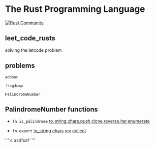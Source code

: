 # The Rust Programming Language

[![Rust Community](https://img.shields.io/badge/Rust_Community%20-Join_us-brightgreen?style=plastic&logo=rust)](https://www.rust-lang.org/community)


## leet_code_rusts
solving the letcode problem

## problems
`addsun`

`frogJump`

`PalindromeNumber`

 ## PalindromeNumber functions 
 * `fn is_palindrome`
        [to_string],[chars],[push],[clone],[reverse],[iter],[enumerate]
   
* `fn expert`
        [to_string] [chars] [rev] [collect]
    
[to_string]: https://doc.rust-lang.org/std/string/trait.ToString.html#tymethod.to_string
[chars]: https://doc.rust-lang.org/std/primitive.str.html#method.chars
[push]: https://doc.rust-lang.org/std/collections/struct.BinaryHeap.html#method.push
[clone]: https://doc.rust-lang.org/std/collections/struct.BinaryHeap.html#method.push
[reverse]: https://doc.rust-lang.org/std/cmp/struct.Reverse.html
[iter]: https://doc.rust-lang.org/std/primitive.slice.html#method.iter
[enumerate]: https://doc.rust-lang.org/std/iter/trait.Iterator.html#method.enumerate
[rev]: https://doc.rust-lang.org/std/iter/struct.Rev.html
[collect]: https://doc.rust-lang.org/std/iter/trait.Iterator.html#method.collect

''' c
asdfsaf
''''
